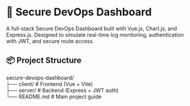 # 🔐 Secure DevOps Dashboard

A full-stack Secure DevOps Dashboard built with Vue.js, Chart.js, and Express.js. Designed to simulate real-time log monitoring, authentication with JWT, and secure route access.

## 📦 Project Structure<br>
secure-devops-dashboard/<br>
├── client/ # Frontend (Vue + Vite) <br>
├── server/ # Backend (Express + JWT auth) <br>
└── README.md # Main project guide<br>
